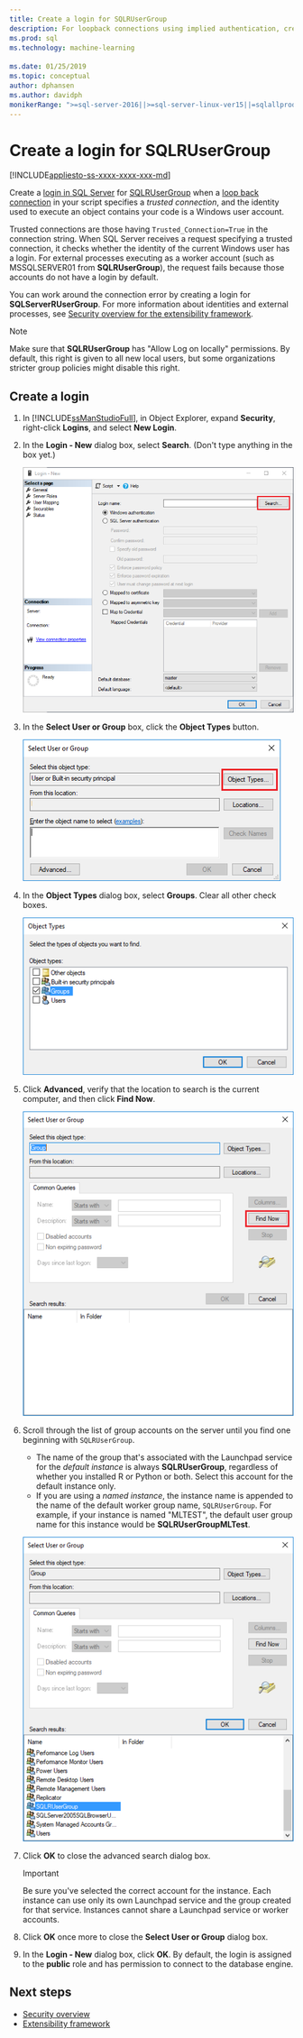 ```yaml
---
title: Create a login for SQLRUserGroup
description: For loopback connections using implied authentication, create a login in SQL Server for SQLRUserGroup, so that a worker account can log in to the server, for identity conversion back to the calling user.
ms.prod: sql
ms.technology: machine-learning

ms.date: 01/25/2019  
ms.topic: conceptual
author: dphansen
ms.author: davidph
monikerRange: ">=sql-server-2016||>=sql-server-linux-ver15||=sqlallproducts-allversions"
---
```

# Create a login for SQLRUserGroup
[!INCLUDE[appliesto-ss-xxxx-xxxx-xxx-md](../../includes/appliesto-ss-xxxx-xxxx-xxx-md.md)]

Create a [login in SQL Server](https://docs.microsoft.com/sql/relational-databases/security/authentication-access/create-a-login) for [SQLRUserGroup](../concepts/security.md#sqlrusergroup) when a [loop back connection](../../advanced-analytics/concepts/security.md#implied-authentication) in your script specifies a *trusted connection*, and the identity used to execute an object contains your code is a Windows user account.

Trusted connections are those having `Trusted_Connection=True` in the connection string. When SQL Server receives a request specifying a trusted connection, it checks whether the identity of the current Windows user has a login. For external processes executing as a worker account (such as MSSQLSERVER01 from **SQLRUserGroup**), the request fails because those accounts do not have a login by default.

You can work around the connection error by creating a login for  **SQLServerRUserGroup**. For more information about identities and external processes, see [Security overview for the extensibility framework](../concepts/security.md).

> [!Note]
> Make sure that **SQLRUserGroup** has "Allow Log on locally" permissions. By default, this right is given to all new local users, but some organizations stricter group policies might disable this right.

## Create a login

1. In [!INCLUDE[ssManStudioFull](../../includes/ssmanstudiofull-md.md)], in Object Explorer, expand **Security**, right-click **Logins**, and select **New Login**.

2. In the **Login - New** dialog box, select **Search**. (Don't type anything in the box yet.)
    
     ![Click search to add new login for machine learning](media/implied-auth-login1.png "Click search to add new login for machine learning")

3. In the **Select User or Group** box, click the **Object Types** button.

     ![Search object types to add new login for machine learning](media/implied-auth-login2.png "Search object types to add new login for machine learning")

4. In the **Object Types** dialog box, select **Groups**. Clear all other check boxes.

     ![Select Groups in Object Types dialog box](media/implied-auth-login3.png "Select Groups in Object Types dialog box")

4. Click **Advanced**, verify that the location to search is the current computer, and then click **Find Now**.

     ![Click Find Now to get list of groups](media/implied-auth-login4.png "Click Find Now to get list of groups")

5. Scroll through the list of group accounts on the server until you find one beginning with `SQLRUserGroup`.
    
    + The name of the group that's associated with the Launchpad service for the _default instance_ is always **SQLRUserGroup**, regardless of whether you installed R or Python or both. Select this account for the default instance only.
    + If you are using a _named instance_, the instance name is appended to the name of the default worker group name, `SQLRUserGroup`. For example, if your instance is named "MLTEST", the default user group name for this instance would be **SQLRUserGroupMLTest**.
 
    ![Example of groups on server](media/implied-auth-login5.png "Example of groups on server")
   
5. Click **OK** to close the advanced search dialog box.

    > [!IMPORTANT]
    > Be sure you've selected the correct account for the instance. Each instance can use only its own Launchpad service and the group created for that service. Instances cannot share a Launchpad service or worker accounts.

6. Click **OK** once more to close the **Select User or Group** dialog box.

7. In the **Login - New** dialog box, click **OK**. By default, the login is assigned to the **public** role and has permission to connect to the database engine.

## Next steps

+ [Security overview](../concepts/security.md)
+ [Extensibility framework](../concepts/extensibility-framework.md)
